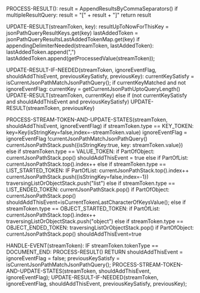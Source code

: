 PROCESS-RESULT():
    result = AppendResultsByCommaSeparators()
    if multipleResultQuery:
        result = "[" + result + "]"
    return result

UPDATE-RESULT(streamToken, key):
    resultUpToNowForThisKey = jsonPathQueryResultKeys.get(key)
    lastAddedToken = jsonPathQueryResultsLastAddedTokenMap.get(key)
    if appendingDelimiterNeeded(streamToken, lastAddedToken):
        lastAddedToken.append(",")
    lastAddedToken.append(getProcessedValue(streamToken));

UPDATE-RESULT-IF-NEEDED(streamToken, ignoreEventFlag, shouldAddThisEvent, previousKeySatisfy, previousKey):
    currentKeySatisfy = isCurrentJsonPathMatchJsonPathQuery();
    if currentKeyMatched and not ignoreEventFlag:
        currentKey = getCurrentJsonPathUptoQueryLength()
        UPDATE-RESULT(streamToken, currentKey)
    else if (not currentKeySatisfy and shouldAddThisEvent and previousKeySatisfy)
        UPDATE-RESULT(streamToken, previousKey)

PROCESS-STREAM-TOKEN-AND-UPDATE-STATES(streamToken, shouldAddThisEvent, ignoreEventFlag)
    if streamToken.type == KEY_TOKEN:
        key=Key(isStringKey=false,index=-streamToken.value)
        ignoreEventFlag = ignoreEventFlag  !currentJsonPathMatchJsonPathQuery()
        currentJsonPathStack.push({isStringKey:true, key: streamToken.value})
    else if streamToken.type == VALUE_TOKEN:
        if PartOfObject:
            currentJsonPathStack.pop()
            shouldAddThisEvent = true
        else if PartOfList:
            currentJsonPathStack.top().index++
    else if streamToken.type == LIST_STARTED_TOKEN:
        IF PartOfList:
            currentJsonPathStack.top().index++
        currentJsonPathStack.push({isStringKey=false,index=-1})
        traversingListOrObjectStack.push("list")
    else if streamToken.type == LIST_ENDED_TOKEN:
        currentJsonPathStack.pop()
        if PartOfObject:
            currentJsonPathStack.pop()
        shouldAddThisEvent=isCurrentTokenLastCharacterOfKeysValue();
    else if streamToken.type == OBJECT_STARTED_TOKEN:
        if PartOfList:
            currentJsonPathStack.top().index++
        traversingListOrObjectStack.push("object")
    else if streamToken.type == OBJECT_ENDED_TOKEN:
        traversingListOrObjectStack.pop()
        if PartOfObject:
            currentJsonPathStack.pop()
        shouldAddThisEvent=true

HANDLE-EVENT(streamToken):
    IF streamToken.tokenType == DOCUMENT_END:
        PROCESS-RESULT()
        RETURN
    shouldAddThisEvent = ignoreEventFlag = false;
    previousKeySatisfy = isCurrentJsonPathMatchJsonPathQuery();
    PROCESS-STREAM-TOKEN-AND-UPDATE-STATES(streamToken, shouldAddThisEvent, ignoreEventFlag);
    UPDATE-RESULT-IF-NEEDED(streamToken, ignoreEventFlag, shouldAddThisEvent, previousKeySatisfy, previousKey);